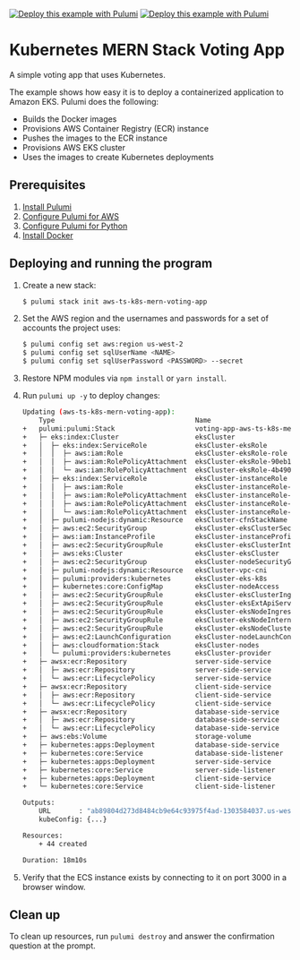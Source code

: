 [![Deploy this example with Pulumi](https://www.pulumi.com/images/deploy-with-pulumi/dark.svg)](https://app.pulumi.com/new?template=https://github.com/pulumi/examples/blob/master/aws-ts-k8s-mern-voting-app/README.md#gh-light-mode-only)
[![Deploy this example with Pulumi](https://www.pulumi.com/images/deploy-with-pulumi/light.svg)](https://app.pulumi.com/new?template=https://github.com/pulumi/examples/blob/master/aws-ts-k8s-mern-voting-app/README.md#gh-dark-mode-only)

# Kubernetes MERN Stack Voting App

A simple voting app that uses Kubernetes.

The example shows how easy it is to deploy a containerized application to Amazon EKS. Pulumi does the following:
- Builds the Docker images
- Provisions AWS Container Registry (ECR) instance
- Pushes the images to the ECR instance
- Provisions AWS EKS cluster
- Uses the images to create Kubernetes deployments

## Prerequisites

1. [Install Pulumi](https://www.pulumi.com/docs/get-started/install/)
1. [Configure Pulumi for AWS](https://www.pulumi.com/docs/intro/cloud-providers/aws/setup/)
1. [Configure Pulumi for Python](https://www.pulumi.com/docs/intro/languages/python/)
1. [Install Docker](https://docs.docker.com/engine/installation/)

## Deploying and running the program


1. Create a new stack:

    ```bash
    $ pulumi stack init aws-ts-k8s-mern-voting-app
    ```

1. Set the AWS region and the usernames and passwords for a set of accounts the project uses:

    ```bash
    $ pulumi config set aws:region us-west-2
    $ pulumi config set sqlUserName <NAME>
    $ pulumi config set sqlUserPassword <PASSWORD> --secret
    ```

1. Restore NPM modules via `npm install` or `yarn install`.

1. Run `pulumi up -y` to deploy changes:
    ```bash
    Updating (aws-ts-k8s-mern-voting-app):
        Type                                   Name                                          Status       Info
    +   pulumi:pulumi:Stack                    voting-app-aws-ts-k8s-mern-voting-app         created
    +   ├─ eks:index:Cluster                   eksCluster                                    created
    +   │  ├─ eks:index:ServiceRole            eksCluster-eksRole                            created
    +   │  │  ├─ aws:iam:Role                  eksCluster-eksRole-role                       created
    +   │  │  ├─ aws:iam:RolePolicyAttachment  eksCluster-eksRole-90eb1c99                   created
    +   │  │  └─ aws:iam:RolePolicyAttachment  eksCluster-eksRole-4b490823                   created
    +   │  ├─ eks:index:ServiceRole            eksCluster-instanceRole                       created
    +   │  │  ├─ aws:iam:Role                  eksCluster-instanceRole-role                  created
    +   │  │  ├─ aws:iam:RolePolicyAttachment  eksCluster-instanceRole-e1b295bd              created
    +   │  │  ├─ aws:iam:RolePolicyAttachment  eksCluster-instanceRole-3eb088f2              created
    +   │  │  └─ aws:iam:RolePolicyAttachment  eksCluster-instanceRole-03516f97              created
    +   │  ├─ pulumi-nodejs:dynamic:Resource   eksCluster-cfnStackName                       created
    +   │  ├─ aws:ec2:SecurityGroup            eksCluster-eksClusterSecurityGroup            created
    +   │  ├─ aws:iam:InstanceProfile          eksCluster-instanceProfile                    created
    +   │  ├─ aws:ec2:SecurityGroupRule        eksCluster-eksClusterInternetEgressRule       created
    +   │  ├─ aws:eks:Cluster                  eksCluster-eksCluster                         created
    +   │  ├─ aws:ec2:SecurityGroup            eksCluster-nodeSecurityGroup                  created
    +   │  ├─ pulumi-nodejs:dynamic:Resource   eksCluster-vpc-cni                            created
    +   │  ├─ pulumi:providers:kubernetes      eksCluster-eks-k8s                            created
    +   │  ├─ kubernetes:core:ConfigMap        eksCluster-nodeAccess                         created
    +   │  ├─ aws:ec2:SecurityGroupRule        eksCluster-eksClusterIngressRule              created
    +   │  ├─ aws:ec2:SecurityGroupRule        eksCluster-eksExtApiServerClusterIngressRule  created
    +   │  ├─ aws:ec2:SecurityGroupRule        eksCluster-eksNodeIngressRule                 created
    +   │  ├─ aws:ec2:SecurityGroupRule        eksCluster-eksNodeInternetEgressRule          created
    +   │  ├─ aws:ec2:SecurityGroupRule        eksCluster-eksNodeClusterIngressRule          created
    +   │  ├─ aws:ec2:LaunchConfiguration      eksCluster-nodeLaunchConfiguration            created
    +   │  ├─ aws:cloudformation:Stack         eksCluster-nodes                              created
    +   │  └─ pulumi:providers:kubernetes      eksCluster-provider                           created
    +   ├─ awsx:ecr:Repository                 server-side-service                           created
    +   │  ├─ aws:ecr:Repository               server-side-service                           created
    +   │  └─ aws:ecr:LifecyclePolicy          server-side-service                           created
    +   ├─ awsx:ecr:Repository                 client-side-service                           created
    +   │  ├─ aws:ecr:Repository               client-side-service                           created
    +   │  └─ aws:ecr:LifecyclePolicy          client-side-service                           created
    +   ├─ awsx:ecr:Repository                 database-side-service                         created
    +   │  ├─ aws:ecr:Repository               database-side-service                         created
    +   │  └─ aws:ecr:LifecyclePolicy          database-side-service                         created
    +   ├─ aws:ebs:Volume                      storage-volume                                created
    +   ├─ kubernetes:apps:Deployment          database-side-service                         created
    +   ├─ kubernetes:core:Service             database-side-listener                        created
    +   ├─ kubernetes:apps:Deployment          server-side-service                           created
    +   ├─ kubernetes:core:Service             server-side-listener                          created
    +   ├─ kubernetes:apps:Deployment          client-side-service                           created
    +   └─ kubernetes:core:Service             client-side-listener                          created

    Outputs:
        URL       : "ab89804d273d8484cb9e64c93975f4ad-1303584037.us-west-2.elb.amazonaws.com"
        kubeConfig: {...}

    Resources:
        + 44 created

    Duration: 18m10s
    ```

1.  Verify that the ECS instance exists by connecting to it on port 3000 in a browser window.

## Clean up

To clean up resources, run `pulumi destroy` and answer the confirmation question at the prompt.
